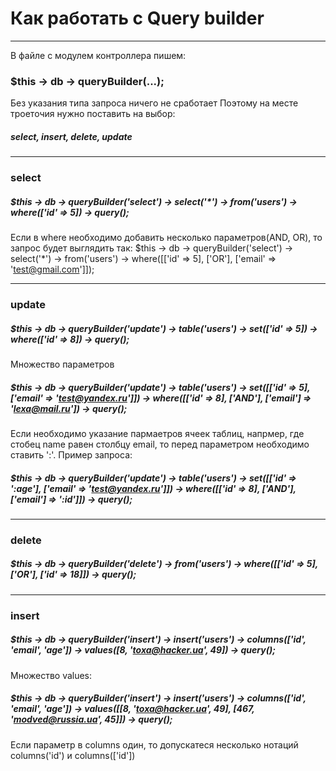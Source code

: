 # Как работать с Query builder
***

В файле с модулем контроллера пишем:
### $this -> db -> queryBuilder(...);
Без указания типа запроса ничего не сработает
Поэтому на месте троеточия нужно поставить на выбор:
##### select, insert, delete, update
***

### select
##### $this -> db -> queryBuilder('select') -> select('*') -> from('users') -> where(['id' => 5]) -> query();
Если в where необходимо добавить несколько параметров(AND, OR), то запрос будет выглядить так:
$this -> db -> queryBuilder('select') -> select('*') -> from('users') -> where([['id' => 5], ['OR'], ['email' => 'test@gmail.com']]);
***

### update

##### $this -> db -> queryBuilder('update') -> table('users') -> set(['id' => 5]) -> where(['id' => 8]) -> query();
Множество параметров
##### $this -> db -> queryBuilder('update') -> table('users') -> set([['id' => 5], ['email' => 'test@yandex.ru']]) -> where([['id' => 8], ['AND'], ['email'] => 'lexa@mail.ru']) -> query();

Если необходимо указание пармаетров ячеек таблиц, напрмер, где стобец name равен столбцу email, то перед параметром необходимо ставить ':'. 
Пример запроса:
##### $this -> db -> queryBuilder('update') -> table('users') -> set([['id' => ':age'], ['email' => 'test@yandex.ru']]) -> where([['id' => 8], ['AND'], ['email'] => ':id']]) -> query();
***
### delete

##### $this -> db -> queryBuilder('delete') -> from('users') -> where([['id' => 5], ['OR'], ['id' => 18]]) -> query();

***
### insert

##### $this -> db -> queryBuilder('insert') -> insert('users') -> columns(['id', 'email', 'age']) -> values([8, 'toxa@hacker.ua', 49]) -> query();
Множество values:
##### $this -> db -> queryBuilder('insert') -> insert('users') -> columns(['id', 'email', 'age']) -> values([[8, 'toxa@hacker.ua', 49], [467, 'modved@russia.ua', 45]]) -> query();
Если параметр в columns один, то допускатеся несколько нотаций columns('id') и columns(['id'])
